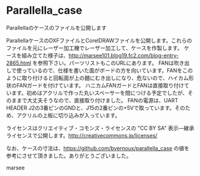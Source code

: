 Parallella_case
===============

Parallellaのケースのファイルを公開します

ParallellaケースのDXFファイルとCorelDRAWファイルを公開します。これらのファイルを元にレーザー加工機でレーザー加工して、ケースを作製します。 
ケースを組み立てた様子は、http://marsee101.blog19.fc2.com/blog-entry-2865.html を参照下さい。パーツリストもこのURLにあります。 
FANは吹き出しで使っているので、仕様を書いた面がボードの方を向いています。FANをこのように取り付けると回転面が上の麺にむき出しになり、危ないので、ハイカム形状のFANガードを付けています。 
ハニカムFANガードとFANは直接取り付けています。初めはアクリルで作った丸いスペーサーを間につける予定でしたが、そのままで大丈夫そうなので、直接取り付けました。 
FANの電源は、UART HEADER J2の3番ピンのGNDと、J15の2番ピンの+5Vで取っています。そのため、アクリルの上板に切り込みが入っています。

ライセンスはクリエイティブ・コモンズ・ライセンスの "CC BY SA" 表示—継承ライセンスで公開します。http://creativecommons.jp/licenses/

なお、ケースの寸法は、https://github.com/bvernoux/parallella_case の値を参考にさせて頂きました。ありがとうございました。

marsee

